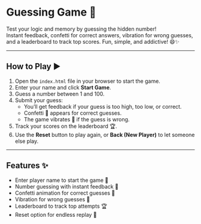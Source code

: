 # Guessing Game 🎯

Test your logic and memory by guessing the hidden number!  
Instant feedback, confetti for correct answers, vibration for wrong guesses, and a leaderboard to track top scores. Fun, simple, and addictive! 😄✨

---

## How to Play ▶️

1. Open the `index.html` file in your browser to start the game.
2. Enter your name and click **Start Game**.
3. Guess a number between 1 and 100.
4. Submit your guess:
   - You’ll get feedback if your guess is too high, too low, or correct.
   - Confetti 🎉 appears for correct guesses.
   - The game vibrates 📳 if the guess is wrong.
5. Track your scores on the leaderboard 🏆.
6. Use the **Reset** button to play again, or **Back (New Player)** to let someone else play.

---

## Features ✨

- Enter player name to start the game 📝
- Number guessing with instant feedback 🔢
- Confetti animation for correct guesses 🎉
- Vibration for wrong guesses 📳
- Leaderboard to track top attempts 🏆
- Reset option for endless replay 🔁


